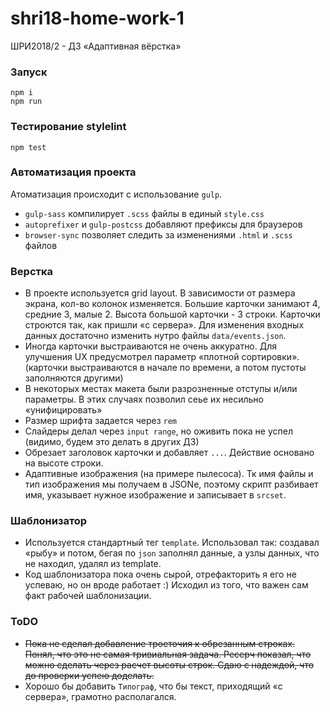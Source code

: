 # shri18-home-work-1
ШРИ2018/2 - ДЗ «Адаптивная вёрстка»

### Запуск
```
npm i
npm run
```

### Тестирование stylelint
```
npm test
```

### Автоматизация проекта

Атоматизация происходит с использование `gulp`.
+ `gulp-sass` компилирует `.scss` файлы в единый `style.css`
+ `autoprefixer` и `gulp-postcss` добавляют префиксы для браузеров
+ `browser-sync` позволяет следить за изменениями
 `.html` и `.scss` файлов
 
 
 ### Верстка
- В проекте используется grid layout. В зависимости от размера экрана, кол-во колонок изменяется. Большие карточки занимают 4, средние 3, малые 2. 
Высота большой карточки - 3 строки. Карточки строются так, как пришли «с сервера». Для изменения входных данных достаточно изменить нутро файлы `data/events.json`. 
- Иногда карточки выстраиваются не очень аккуратно. Для улучшения UX предусмотрел параметр «плотной сортировки». (карточки выстраиваются в начале по времени, а потом пустоты заполняются другими)
- В некоторых местах макета были разрозненные отступы и/или параметры. В этих случаях позволил сеье их несильно «унифицировать»
- Размер шрифта задается через `rem`
- Слайдеры делал через `input range`, но оживить пока не успел (видимо, будем это делать в других ДЗ)
- Обрезает заголовок карточки и добавляет `...`. Действие основано на высоте строки.
- Адаптивные изображения (на примере пылесоса). Тк имя файлы и тип изображения мы получаем в JSONе, поэтому скрипт разбивает имя, указывает нужное изображение и записывает в `srcset`.

### Шаблонизатор
- Используется стандартный тег `template`. Использовал так: создавал «рыбу» и потом, бегая по `json` заполнял данные, а узлы данных, что не находил, удалял из template.
- Код шаблонизатора пока очень сырой, отрефакторить я его не успеваю, но он вроде работает :) Исходил из того, что важен сам факт рабочей шаблонизации.

### ToDO
- ~~Пока не сделал добавление троеточия к обрезанным строках. Понял, что это не самая тривиальная задача. Ресерч показал, что можно сделать через расчет высоты строк. Сдаю с надеждой, что до проверки успею доделать.~~
- Хорошо бы добавить `Типограф`, что бы текст, приходящий «с сервера», грамотно располагался. 
